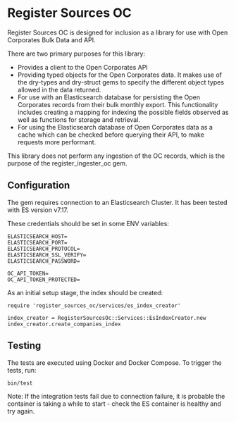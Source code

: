 # Register Sources OC

Register Sources OC is designed for inclusion as a library for use with Open Corporates Bulk Data and API.

There are two primary purposes for this library:

- Provides a client to the Open Corporates API
- Providing typed objects for the Open Corporates data. It makes use of the dry-types and dry-struct gems to specify the different object types allowed in the data returned.
- For use with an Elasticsearch database for
persisting the Open Corporates records from their bulk monthly export. This functionality includes creating a mapping for indexing the possible fields observed as well as functions for storage and retrieval.
- For using the Elasticsearch database of Open Corporates data as a cache which can be checked before querying their API, to make requests more performant.

This library does not perform any ingestion of the OC records, which is the purpose of the register_ingester_oc gem.

## Configuration

The gem requires connection to an Elasticsearch Cluster. It has been tested with ES version v7.17.

These credentials should be set in some ENV variables:
```
ELASTICSEARCH_HOST=
ELASTICSEARCH_PORT=
ELASTICSEARCH_PROTOCOL=
ELASTICSEARCH_SSL_VERIFY=
ELASTICSEARCH_PASSWORD=

OC_API_TOKEN=
OC_API_TOKEN_PROTECTED=
```

As an initial setup stage, the index should be created:
```
require 'register_sources_oc/services/es_index_creator'

index_creator = RegisterSourcesOc::Services::EsIndexCreator.new
index_creator.create_companies_index
```

## Testing

The tests are executed using Docker and Docker Compose. To trigger the tests, run:
```
bin/test
```

Note: If the integration tests fail due to connection failure, it is probable the container is taking a while to start - check the ES container is healthy and try again.
